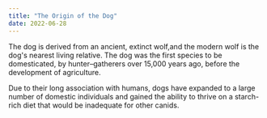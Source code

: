 ```yaml
---
title: "The Origin of the Dog"
date: 2022-06-28
---
```

The dog is derived from an ancient, extinct wolf,and the modern wolf is the dog's nearest living relative. The dog was the first species to be domesticated, by hunter–gatherers over 15,000 years ago, before the development of agriculture.

Due to their long association with humans, dogs have expanded to a large number of domestic individuals and gained the ability to thrive on a starch-rich diet that would be inadequate for other canids.
